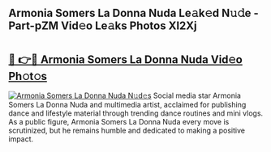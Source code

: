 ## Armonia Somers La Donna Nuda Le𝚊k𝚎d N𝚞𝚍e - Part-pZM Vid𝚎o Le𝚊ks Photos XI2Xj

# <h2><a href="http://fbegwg9.evod.top/?m=Armonia+Somers+La+Donna+Nuda">🔗 👉🔴 Armonia Somers La Donna Nuda Vid𝚎o Ph𝚘t𝚘s</a></h2>

[![Armonia Somers La Donna Nuda N𝚞d𝚎s](https://i.imgur.com/8V9OHl7.gif)](http://fbegwg9.evod.top/?m=Armonia+Somers+La+Donna+Nuda)
Social media star Armonia Somers La Donna Nuda and multimedia artist, acclaimed for publishing dance and lifestyle material through trending dance routines and mini vlogs. As a public figure, Armonia Somers La Donna Nuda every move is scrutinized, but he remains humble and dedicated to making a positive impact. 
